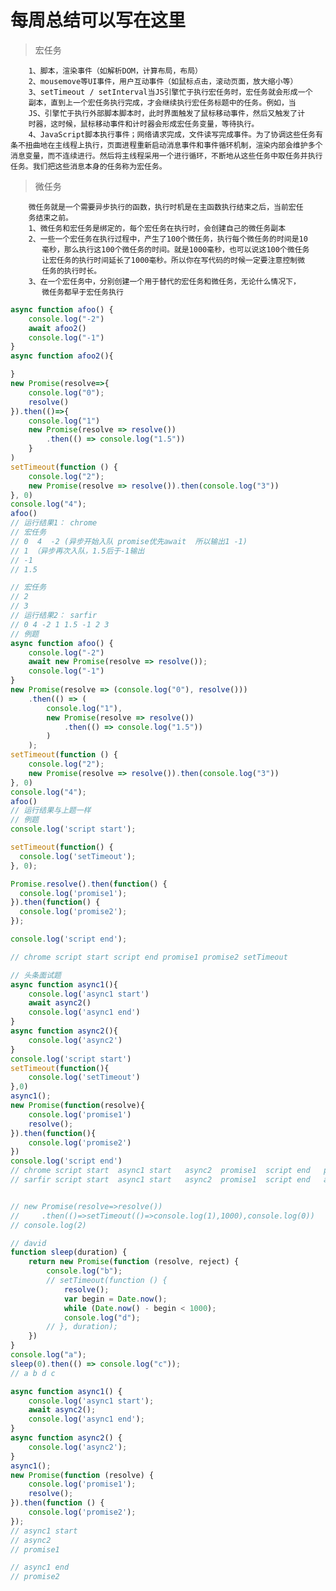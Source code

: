# 每周总结可以写在这里

>宏任务

        1、脚本，渲染事件（如解析DOM，计算布局，布局）
        2、mousemove等UI事件，用户互动事件（如鼠标点击，滚动页面，放大缩小等）
        3、setTimeout / setInterval当JS引擎忙于执行宏任务时，宏任务就会形成一个
        副本，直到上一个宏任务执行完成，才会继续执行宏任务标题中的任务。例如，当
        JS、引擎忙于执行外部脚本脚本时，此时界面触发了鼠标移动事件，然后又触发了计
        时器，这时候，鼠标移动事件和计时器会形成宏任务变量，等待执行。
        4、JavaScript脚本执行事件；网络请求完成，文件读写完成事件。为了协调这些任务有条不扭曲地在主线程上执行，页面进程重新启动消息事件和事件循环机制，渲染内部会维护多个消息变量，而不连续进行。然后将主线程采用一个进行循环，不断地从这些任务中取任务并执行任务。我们把这些消息本身的任务称为宏任务。

>微任务

        微任务就是一个需要异步执行的函数，执行时机是在主函数执行结束之后，当前宏任
        务结束之前。
        1、微任务和宏任务是绑定的，每个宏任务在执行时，会创建自己的微任务副本
        2、一些一个宏任务在执行过程中，产生了100个微任务，执行每个微任务的时间是10
           毫秒，那么执行这100个微任务的时间。就是1000毫秒，也可以说这100个微任务
           让宏任务的执行时间延长了1000毫秒。所以你在写代码的时候一定要注意控制微
           任务的执行时长。
        3、在一个宏任务中，分别创建一个用于替代的宏任务和微任务，无论什么情况下，
           微任务都早于宏任务执行

```js
async function afoo() {
    console.log("-2")
    await afoo2()
    console.log("-1")
}
async function afoo2(){

}
new Promise(resolve=>{
    console.log("0");
    resolve()
}).then(()=>{
    console.log("1")
    new Promise(resolve => resolve())
        .then(() => console.log("1.5"))
    }
)
setTimeout(function () {
    console.log("2");
    new Promise(resolve => resolve()).then(console.log("3"))
}, 0)
console.log("4");
afoo()
// 运行结果1： chrome
// 宏任务
// 0  4  -2 (异步开始入队 promise优先await  所以输出1 -1)
// 1 （异步再次入队，1.5后于-1输出
// -1
// 1.5

// 宏任务
// 2
// 3
// 运行结果2： sarfir
// 0 4 -2 1 1.5 -1 2 3
// 例题
async function afoo() {
    console.log("-2")
    await new Promise(resolve => resolve());
    console.log("-1")
}
new Promise(resolve => (console.log("0"), resolve()))
    .then(() => (
        console.log("1"),
        new Promise(resolve => resolve())
            .then(() => console.log("1.5"))
        )
    );
setTimeout(function () {
    console.log("2");
    new Promise(resolve => resolve()).then(console.log("3"))
}, 0)
console.log("4");
afoo()
// 运行结果与上题一样
// 例题
console.log('script start');

setTimeout(function() {
  console.log('setTimeout');
}, 0);

Promise.resolve().then(function() {
  console.log('promise1');
}).then(function() {
  console.log('promise2');
});

console.log('script end');

// chrome script start script end promise1 promise2 setTimeout

// 头条面试题
async function async1(){
    console.log('async1 start')
    await async2()
    console.log('async1 end')
}
async function async2(){
    console.log('async2')
}
console.log('script start')
setTimeout(function(){
    console.log('setTimeout') 
},0)  
async1();
new Promise(function(resolve){
    console.log('promise1')
    resolve();
}).then(function(){
    console.log('promise2')
})
console.log('script end')
// chrome script start  async1 start   async2  promise1  script end   promise2  async1 end  setTimeout
// sarfir script start  async1 start   async2  promise1  script end   async1 end  promise2  setTimeout


// new Promise(resolve=>resolve())
//     .then(()=>setTimeout(()=>console.log(1),1000),console.log(0))
// console.log(2)

// david
function sleep(duration) {
    return new Promise(function (resolve, reject) {
        console.log("b");
        // setTimeout(function () {
            resolve();
            var begin = Date.now();
            while (Date.now() - begin < 1000);
            console.log("d");
        // }, duration);
    })
}
console.log("a");
sleep(0).then(() => console.log("c"));
// a b d c

async function async1() {
    console.log('async1 start');
    await async2();
    console.log('async1 end');
}
async function async2() {
    console.log('async2');
}
async1();
new Promise(function (resolve) {
    console.log('promise1');
    resolve();
}).then(function () {
    console.log('promise2');
});
// async1 start
// async2
// promise1

// async1 end
// promise2
```
